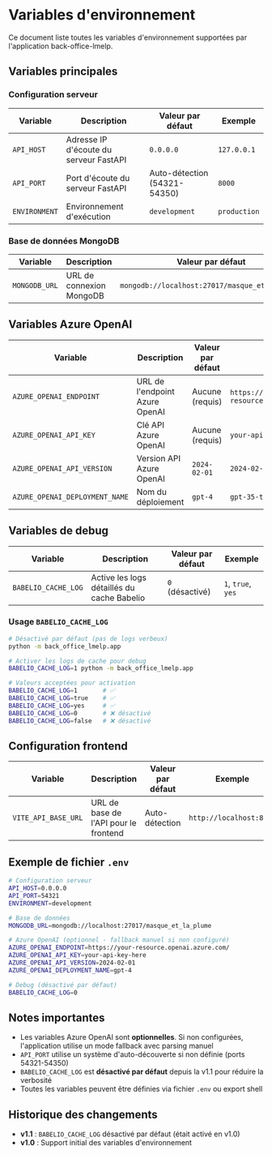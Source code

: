 # Variables d'environnement

Ce document liste toutes les variables d'environnement supportées par l'application back-office-lmelp.

## Variables principales

### Configuration serveur

| Variable | Description | Valeur par défaut | Exemple |
|----------|-------------|------------------|---------|
| `API_HOST` | Adresse IP d'écoute du serveur FastAPI | `0.0.0.0` | `127.0.0.1` |
| `API_PORT` | Port d'écoute du serveur FastAPI | Auto-détection (54321-54350) | `8000` |
| `ENVIRONMENT` | Environnement d'exécution | `development` | `production` |

### Base de données MongoDB

| Variable | Description | Valeur par défaut | Exemple |
|----------|-------------|------------------|---------|
| `MONGODB_URL` | URL de connexion MongoDB | `mongodb://localhost:27017/masque_et_la_plume` | `mongodb://user:pass@host:port/db` | <!-- pragma: allowlist secret -->

## Variables Azure OpenAI

| Variable | Description | Valeur par défaut | Exemple |
|----------|-------------|------------------|---------|
| `AZURE_OPENAI_ENDPOINT` | URL de l'endpoint Azure OpenAI | Aucune (requis) | `https://your-resource.openai.azure.com/` |
| `AZURE_OPENAI_API_KEY` | Clé API Azure OpenAI | Aucune (requis) | `your-api-key-here` |
| `AZURE_OPENAI_API_VERSION` | Version API Azure OpenAI | `2024-02-01` | `2024-02-15-preview` |
| `AZURE_OPENAI_DEPLOYMENT_NAME` | Nom du déploiement | `gpt-4` | `gpt-35-turbo` |

## Variables de debug

| Variable | Description | Valeur par défaut | Exemple |
|----------|-------------|------------------|---------|
| `BABELIO_CACHE_LOG` | Active les logs détaillés du cache Babelio | `0` (désactivé) | `1`, `true`, `yes` |

### Usage `BABELIO_CACHE_LOG`

```bash
# Désactivé par défaut (pas de logs verbeux)
python -m back_office_lmelp.app

# Activer les logs de cache pour debug
BABELIO_CACHE_LOG=1 python -m back_office_lmelp.app

# Valeurs acceptées pour activation
BABELIO_CACHE_LOG=1       # ✅
BABELIO_CACHE_LOG=true    # ✅
BABELIO_CACHE_LOG=yes     # ✅
BABELIO_CACHE_LOG=0       # ❌ désactivé
BABELIO_CACHE_LOG=false   # ❌ désactivé
```

## Configuration frontend

| Variable | Description | Valeur par défaut | Exemple |
|----------|-------------|------------------|---------|
| `VITE_API_BASE_URL` | URL de base de l'API pour le frontend | Auto-détection | `http://localhost:8000` |

## Exemple de fichier `.env`

```bash
# Configuration serveur
API_HOST=0.0.0.0
API_PORT=54321
ENVIRONMENT=development

# Base de données
MONGODB_URL=mongodb://localhost:27017/masque_et_la_plume

# Azure OpenAI (optionnel - fallback manuel si non configuré)
AZURE_OPENAI_ENDPOINT=https://your-resource.openai.azure.com/
AZURE_OPENAI_API_KEY=your-api-key-here
AZURE_OPENAI_API_VERSION=2024-02-01
AZURE_OPENAI_DEPLOYMENT_NAME=gpt-4

# Debug (désactivé par défaut)
BABELIO_CACHE_LOG=0
```

## Notes importantes

- Les variables Azure OpenAI sont **optionnelles**. Si non configurées, l'application utilise un mode fallback avec parsing manuel
- `API_PORT` utilise un système d'auto-découverte si non définie (ports 54321-54350)
- `BABELIO_CACHE_LOG` est **désactivé par défaut** depuis la v1.1 pour réduire la verbosité
- Toutes les variables peuvent être définies via fichier `.env` ou export shell

## Historique des changements

- **v1.1** : `BABELIO_CACHE_LOG` désactivé par défaut (était activé en v1.0)
- **v1.0** : Support initial des variables d'environnement
